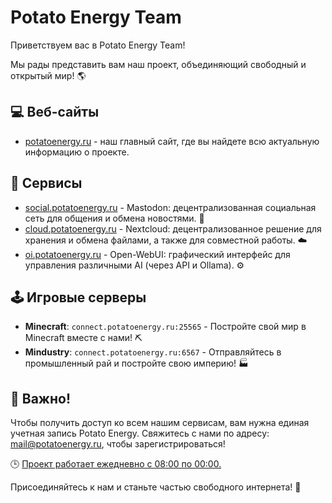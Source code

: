 # Potato Energy Team

Приветствуем вас в Potato Energy Team! 

Мы рады представить вам наш проект, объединяющий свободный и открытый мир! 🌎

## 💻 Веб-сайты

- [potatoenergy.ru](https://potatoenergy.ru/) - наш главный сайт, где вы найдете всю актуальную информацию о проекте.

## 🚀 Сервисы

- [social.potatoenergy.ru](https://social.potatoenergy.ru/) - Mastodon: децентрализованная социальная сеть для общения и обмена новостями. 💬
- [cloud.potatoenergy.ru](https://cloud.potatoenergy.ru/) - Nextcloud: децентрализованное решение для хранения и обмена файлами, а также для совместной работы. ☁️
- [oi.potatoenergy.ru](https://oi.potatoenergy.ru/) - Open-WebUI: графический интерфейс для управления различными AI (через API и Ollama). ⚙️

## 🕹 Игровые серверы

- **Minecraft**: `connect.potatoenergy.ru:25565` - Постройте свой мир в Minecraft вместе с нами! ⛏️
- **Mindustry**: `connect.potatoenergy.ru:6567` - Отправляйтесь в промышленный рай и постройте свою империю! 🏭

## 🔑 Важно!

Чтобы получить доступ ко всем нашим сервисам, вам нужна единая учетная запись Potato Energy. Свяжитесь с нами по адресу: [mail@potatoenergy.ru](mailto:mail@potatoenergy.ru), чтобы зарегистрироваться!

🕒 <u>Проект работает ежедневно с 08:00 по 00:00.</u>

Присоединяйтесь к нам и станьте частью свободного интернета! 🚀
